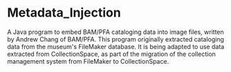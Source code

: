 Metadata_Injection
==================

A Java program to embed BAM/PFA cataloging data into image files, written by Andrew Chang of BAM/PFA. This program originally extracted cataloging data from the museum's FileMaker database. It is being adapted to use data extracted from CollectionSpace, as part of the migration of the collection management system from FileMaker to CollectionSpace.

